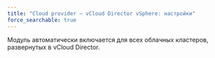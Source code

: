 ```yaml
---
title: "Cloud provider — vCloud Director vSphere: настройки"
force_searchable: true
---
```


Модуль автоматически включается для всех облачных кластеров, развернутых в vCloud Director.

```
